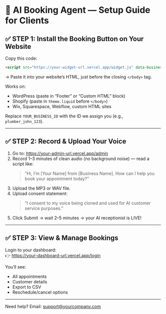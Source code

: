 # 🚀 AI Booking Agent — Setup Guide for Clients

## ✅ STEP 1: Install the Booking Button on Your Website

Copy this code:

```html
<script src="https://your-widget-url.vercel.app/widget.js" data-business-id="YOUR_BUSINESS_ID" defer></script>
```

→ Paste it into your website’s HTML, just before the closing `</body>` tag.

Works on:
- WordPress (paste in “Footer” or “Custom HTML” block)
- Shopify (paste in `theme.liquid` before `</body>`)
- Wix, Squarespace, Webflow, custom HTML sites

Replace `YOUR_BUSINESS_ID` with the ID we assign you (e.g., `plumber_john_123`).

---

## ✅ STEP 2: Record & Upload Your Voice

1. Go to: https://your-admin-url.vercel.app/admin
2. Record 1–3 minutes of clean audio (no background noise) — read a script like:
   > “Hi, I’m [Your Name] from [Business Name]. How can I help you book your appointment today?”
3. Upload the MP3 or WAV file.
4. Upload consent statement:  
   > “I consent to my voice being cloned and used for AI customer service purposes.”
5. Click Submit → wait 2–5 minutes → your AI receptionist is LIVE!

---

## ✅ STEP 3: View & Manage Bookings

Login to your dashboard:  
👉 https://your-dashboard-url.vercel.app/login

You’ll see:
- All appointments
- Customer details
- Export to CSV
- Reschedule/cancel options

---

Need help? Email: support@yourcompany.com